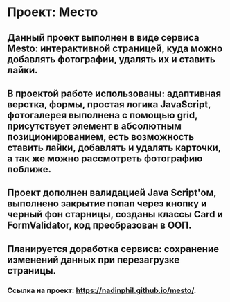 # Проект: Место
## Данный проект выполнен в виде сервиса Mesto: интерактивной страницей, куда можно добавлять фотографии, удалять их и ставить лайки. 
## В проектой работе использованы: адаптивная верстка, формы, простая логика JavaScript, фотогалерея выполнена с помощью grid, присутствует элемент в абсолютным позиционированием, есть возможность ставить лайки, добавлять и удалять карточки, а так же можно рассмотреть фотографию поближе.
## Проект дополнен валидацией Java Script'ом, выполнено закрытие попап через кнопку и черный фон старницы, созданы классы Card и FormValidator, код преобразован в ООП. 

## Планируется доработка сервиса:  сохранение изменений данных при перезагрузке страницы.
### Ссылка на проект: https://nadinphil.github.io/mesto/.

